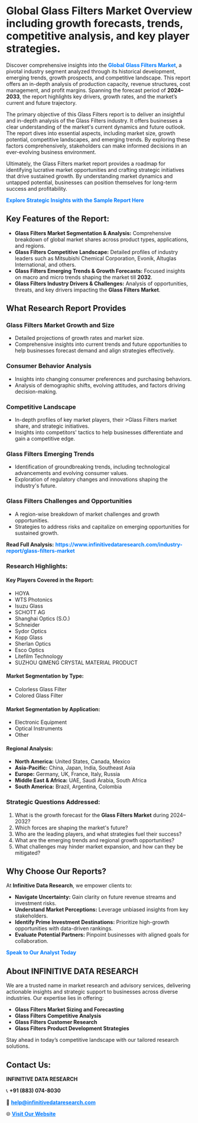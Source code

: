 <h1>Global Glass Filters Market Overview including growth forecasts, trends, competitive analysis, and key player strategies.</h1>
<p>
Discover comprehensive insights into the 
<a href="https://www.infinitivedataresearch.com/industry-report/glass-filters-market" rel="dofollow" style="color: #007BFF; text-decoration: none;"><strong>Global Glass Filters Market</strong></a>, a pivotal industry segment analyzed through its historical development, emerging trends, growth prospects, and competitive landscape. This report offers an in-depth analysis of production capacity, revenue structures, cost management, and profit margins. Spanning the forecast period of <strong>2024–2033</strong>, the report highlights key drivers, growth rates, and the market’s current and future trajectory.
</p>
<p>
The primary objective of this Glass Filters report is to deliver an insightful and in-depth analysis of the Glass Filters industry. It offers businesses a clear understanding of the market's current dynamics and future outlook. The report dives into essential aspects, including market size, growth potential, competitive landscapes, and emerging trends. By exploring these factors comprehensively, stakeholders can make informed decisions in an ever-evolving business environment.
</p>
<p>
Ultimately, the Glass Filters market report provides a roadmap for identifying lucrative market opportunities and crafting strategic initiatives that drive sustained growth. By understanding market dynamics and untapped potential, businesses can position themselves for long-term success and profitability.
</p>
<p>
<a href="https://www.infinitivedataresearch.com/request-sample/reportId=106719" style="color: #007BFF; text-decoration: none;"><strong>Explore Strategic Insights with the Sample Report Here</strong></a>
</p>

<h2>Key Features of the Report:</h2>
<ul>
<li><strong>Glass Filters Market Segmentation & Analysis:</strong> Comprehensive breakdown of global market shares across product types, applications, and regions.</li>
<li><strong>Glass Filters Competitive Landscape:</strong> Detailed profiles of industry leaders such as Mitsubishi Chemical Corporation, Evonik, Altuglas International, and others.</li>
<li><strong>Glass Filters Emerging Trends & Growth Forecasts:</strong> Focused insights on macro and micro trends shaping the market till <strong>2032</strong>.</li>
<li><strong>Glass Filters Industry Drivers & Challenges:</strong> Analysis of opportunities, threats, and key drivers impacting the <strong>Glass Filters Market</strong>.</li>
</ul>

<h2>What Research Report Provides</h2>
<h3>Glass Filters Market Growth and Size</h3>
<ul>
<li>Detailed projections of growth rates and market size.</li>
<li>Comprehensive insights into current trends and future opportunities to help businesses forecast demand and align strategies effectively.</li>
</ul>

<h3>Consumer Behavior Analysis</h3>
<ul>
<li>Insights into changing consumer preferences and purchasing behaviors.</li>
<li>Analysis of demographic shifts, evolving attitudes, and factors driving decision-making.</li>
</ul>

<h3>Competitive Landscape</h3>
<ul>
<li>In-depth profiles of key market players, their >Glass Filters market share, and strategic initiatives.</li>
<li>Insights into competitors' tactics to help businesses differentiate and gain a competitive edge.</li>
</ul>

<h3>Glass Filters Emerging Trends</h3>
<ul>
<li>Identification of groundbreaking trends, including technological advancements and evolving consumer values.</li>
<li>Exploration of regulatory changes and innovations shaping the industry's future.</li>
</ul>

<h3>Glass Filters Challenges and Opportunities</h3>
<ul>
<li>A region-wise breakdown of market challenges and growth opportunities.</li>
<li>Strategies to address risks and capitalize on emerging opportunities for sustained growth.</li>
</ul>
<p><strong>Read Full Analysis:</strong> <a href="https://www.infinitivedataresearch.com/industry-report/glass-filters-market" rel="dofollow" style="color: #007BFF; text-decoration: none;"><strong>https://www.infinitivedataresearch.com/industry-report/glass-filters-market</strong></a></p>
<h3>Research Highlights:</h3>
<h4>Key Players Covered in the Report:</h4>
<ul><li>HOYA</li><li>WTS Photonics</li><li>Isuzu Glass</li><li>SCHOTT AG</li><li>Shanghai Optics (S.O.)</li><li>Schneider</li><li>Sydor Optics</li><li>Kopp Glass</li><li>Sherlan Optics</li><li>Esco Optics</li><li>Litefilm Technology</li><li>SUZHOU QIMENG CRYSTAL MATERIAL PRODUCT</li></ul>
<h4>Market Segmentation by Type:</h4>
<ul><li>Colorless Glass Filter</li><li>Colored Glass Filter</li></ul>
<h4>Market Segmentation by Application:</h4>
<ul><li>Electronic Equipment</li><li>Optical Instruments</li><li>Other</li></ul>

<h4>Regional Analysis:</h4>
<ul>
<li><strong>North America:</strong> United States, Canada, Mexico</li>
<li><strong>Asia-Pacific:</strong> China, Japan, India, Southeast Asia</li>
<li><strong>Europe:</strong> Germany, UK, France, Italy, Russia</li>
<li><strong>Middle East & Africa:</strong> UAE, Saudi Arabia, South Africa</li>
<li><strong>South America:</strong> Brazil, Argentina, Colombia</li>
</ul>

<h3>Strategic Questions Addressed:</h3>
<ol>
<li>What is the growth forecast for the <strong>Glass Filters Market</strong> during 2024–2032?</li>
<li>Which forces are shaping the market's future?</li>
<li>Who are the leading players, and what strategies fuel their success?</li>
<li>What are the emerging trends and regional growth opportunities?</li>
<li>What challenges may hinder market expansion, and how can they be mitigated?</li>
</ol>

<h2>Why Choose Our Reports?</h2>
<p>At <strong>Infinitive Data Research</strong>, we empower clients to:</p>
<ul>
<li><strong>Navigate Uncertainty:</strong> Gain clarity on future revenue streams and investment risks.</li>
<li><strong>Understand Market Perceptions:</strong> Leverage unbiased insights from key stakeholders.</li>
<li><strong>Identify Prime Investment Destinations:</strong> Prioritize high-growth opportunities with data-driven rankings.</li>
<li><strong>Evaluate Potential Partners:</strong> Pinpoint businesses with aligned goals for collaboration.</li>
</ul>
<p><a href="https://www.infinitivedataresearch.com/industry-report/glass-filters-market" rel="dofollow" style="color: #007BFF; text-decoration: none;"><strong>Speak to Our Analyst Today</strong></a></p>

<h2>About INFINITIVE DATA RESEARCH</h2>
<p>We are a trusted name in market research and advisory services, delivering actionable insights and strategic support to businesses across diverse industries. Our expertise lies in offering:</p>
<ul>
<li><strong>Glass Filters Market Sizing and Forecasting</strong></li>
<li><strong>Glass Filters Competitive Analysis</strong></li>
<li><strong>Glass Filters Customer Research</strong></li>
<li><strong>Glass Filters Product Development Strategies</strong></li>
</ul>
<p>Stay ahead in today’s competitive landscape with our tailored research solutions.</p>

<h2>Contact Us:</h2>
<p><strong>INFINITIVE DATA RESEARCH</strong></p>
<p>📞 <strong>+91 (883) 074-8030</strong></p>
<p>📧 <strong><a href="mailto:help@infinitivedataresearch.com" style="color: #007BFF;">help@infinitivedataresearch.com</a></strong></p>
<p>🌐 <strong><a href="https://www.infinitivedataresearch.com" rel="dofollow" style="color: #007BFF;">Visit Our Website</a></strong></p>